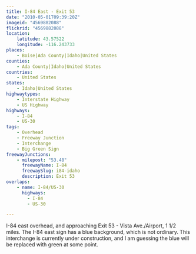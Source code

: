 ```yaml
---
title: I-84 East - Exit 53
date: "2010-05-01T09:39:20Z"
imageid: "4569882088"
flickrid: "4569882088"
location:
    latitude: 43.57522
    longitude: -116.243733
places:
    - Boise|Ada County|Idaho|United States
counties:
    - Ada County|Idaho|United States
countries:
    - United States
states:
    - Idaho|United States
highwaytypes:
    - Interstate Highway
    - US Highway
highways:
    - I-84
    - US-30
tags:
    - Overhead
    - Freeway Junction
    - Interchange
    - Big Green Sign
freewayJunctions:
    - milepost: "53.48"
      freewayName: I-84
      freewaySlug: i84-idaho
      description: Exit 53
overlaps:
    - name: I-84/US-30
      highways:
        - I-84
        - US-30

---
```

I-84 east overhead, and approaching Exit 53 - Vista Ave./Airport, 1 1/2 miles.  The I-84 east sign has a blue background, which is not ordinary.  This interchange is currently under construction, and I am guessing the blue will be replaced with green at some point.